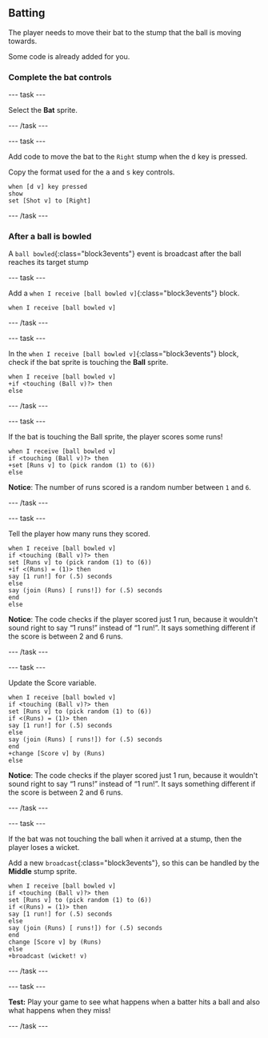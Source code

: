 ## Batting

The player needs to move their bat to the stump that the ball is moving towards.

Some code is already added for you.

### Complete the bat controls

--- task ---

Select the **Bat** sprite.

--- /task ---

--- task ---

Add code to move the bat to the `Right` stump when the <kbd>d</kbd> key is pressed.

Copy the format used for the <kbd>a</kbd> and <kbd>s</kbd> key controls.

```blocks3
when [d v] key pressed
show
set [Shot v] to [Right]
```

--- /task ---

### After a ball is bowled

A `ball bowled`{:class="block3events"} event is broadcast after the ball reaches its target stump

--- task ---

Add a `when I receive [ball bowled v]`{:class="block3events"} block.

```blocks3
when I receive [ball bowled v]
```

--- /task ---

--- task ---

In the `when I receive [ball bowled v]`{:class="block3events"} block, check if the bat sprite is touching the **Ball** sprite.

```blocks3
when I receive [ball bowled v]
+if <touching (Ball v)?> then
else
```

--- /task ---

--- task ---

If the bat is touching the Ball sprite, the player scores some runs!

```blocks3
when I receive [ball bowled v]
if <touching (Ball v)?> then
+set [Runs v] to (pick random (1) to (6))
else
```

**Notice**: The number of runs scored is a random number between `1` and `6`.

--- /task ---

--- task ---

Tell the player how many runs they scored.

```blocks3
when I receive [ball bowled v]
if <touching (Ball v)?> then
set [Runs v] to (pick random (1) to (6))
+if <(Runs) = (1)> then
say [1 run!] for (.5) seconds
else
say (join (Runs) [ runs!]) for (.5) seconds
end
else
```

**Notice**: The code checks if the player scored just 1 run, because it wouldn't sound right to say “1 runs!” instead of “1 run!”. It says something different if the score is between 2 and 6 runs.

--- /task ---

--- task ---

Update the Score variable.

```blocks3
when I receive [ball bowled v]
if <touching (Ball v)?> then
set [Runs v] to (pick random (1) to (6))
if <(Runs) = (1)> then
say [1 run!] for (.5) seconds
else
say (join (Runs) [ runs!]) for (.5) seconds
end
+change [Score v] by (Runs)
else
```

**Notice**: The code checks if the player scored just 1 run, because it wouldn't sound right to say “1 runs!” instead of “1 run!”. It says something different if the score is between 2 and 6 runs.

--- /task ---

--- task ---

If the bat was not touching the ball when it arrived at a stump, then the player loses a wicket.

Add a new `broadcast`{:class="block3events"}, so this can be handled by the **Middle** stump sprite.

```blocks3
when I receive [ball bowled v]
if <touching (Ball v)?> then
set [Runs v] to (pick random (1) to (6))
if <(Runs) = (1)> then
say [1 run!] for (.5) seconds
else
say (join (Runs) [ runs!]) for (.5) seconds
end
change [Score v] by (Runs)
else
+broadcast (wicket! v)
```

--- /task ---

--- task ---

**Test:** Play your game to see what happens when a batter hits a ball and also what happens when they miss!

--- /task ---
